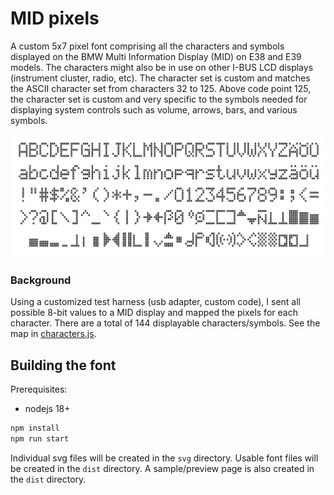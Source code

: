 # MID pixels

A custom 5x7 pixel font comprising all the characters and symbols displayed on the BMW Multi Information Display (MID) on E38 and E39 models. The characters might also be in use on other I-BUS LCD displays (instrument cluster, radio, etc). The character set is custom and matches the ASCII character set from characters 32 to 125. Above code point 125, the character set is custom and very specific to the symbols needed for displaying system controls such as volume, arrows, bars, and various symbols.

![Sample character set](./assets/sample.png)

### Background

Using a customized test harness (usb adapter, custom code), I sent all possible 8-bit values to a MID display and mapped the pixels for each character. There are a total of 144 displayable characters/symbols. See the map in [characters.js](./src/characters.js).

## Building the font

Prerequisites:
* nodejs 18+

```bash
npm install
npm run start
```

Individual svg files will be created in the `svg` directory. Usable font files will be created in the `dist` directory. A sample/preview page is also created in the `dist` directory.


